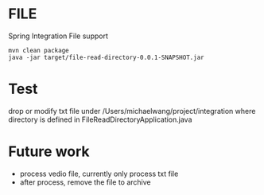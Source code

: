 # FILE
Spring Integration File support

 ```
 mvn clean package
 java -jar target/file-read-directory-0.0.1-SNAPSHOT.jar

 ```

# Test
drop or modify txt file under /Users/michaelwang/project/integration
where directory is defined in FileReadDirectoryApplication.java


# Future work
* process vedio file, currently only process txt file
* after process, remove the file to archive

